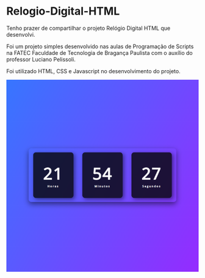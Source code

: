 # Relogio-Digital-HTML

Tenho prazer de compartilhar o projeto Relógio Digital HTML que desenvolvi.

Foi um projeto simples desenvolvido nas aulas de Programação de Scripts na FATEC Faculdade de Tecnologia de Bragança Paulista com o auxílio do professor Luciano Pelissoli.

Foi utilizado HTML, CSS e Javascript no desenvolvimento do projeto.

<img src="css/Captura de tela 2023-09-14 215435.png" alt="">
